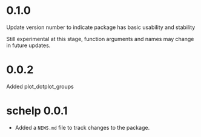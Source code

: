 # 0.1.0

Update version number to indicate package has basic usability and stability

Still experimental at this stage, function arguments and names may change in 
future updates.

# 0.0.2

Added plot_dotplot_groups

# schelp 0.0.1

* Added a `NEWS.md` file to track changes to the package.
